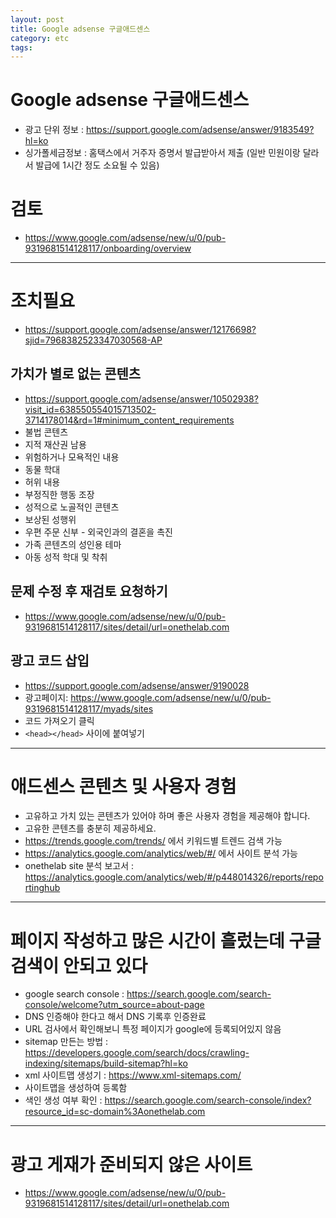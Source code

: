 ```yaml
---
layout: post
title: Google adsense 구글애드센스
category: etc
tags: 
---
```


# Google adsense 구글애드센스
* 광고 단위 정보 : <https://support.google.com/adsense/answer/9183549?hl=ko>
* 싱가폴세금정보 : 홈택스에서 거주자 증명서 발급받아서 제출 (일반 민원이랑 달라서 발급에 1시간 정도 소요될 수 있음)

# 검토
* <https://www.google.com/adsense/new/u/0/pub-9319681514128117/onboarding/overview>

---

# 조치필요
* <https://support.google.com/adsense/answer/12176698?sjid=7968382523347030568-AP>
## 가치가 별로 없는 콘텐츠
* <https://support.google.com/adsense/answer/10502938?visit_id=638550554015713502-3714178014&rd=1#minimum_content_requirements>
* 불법 콘텐츠
* 지적 재산권 남용
* 위험하거나 모욕적인 내용
* 동물 학대
* 허위 내용
* 부정직한 행동 조장
* 성적으로 노골적인 콘텐츠
* 보상된 성행위
* 우편 주문 신부 - 외국인과의 결혼을 촉진
* 가족 콘텐츠의 성인용 테마
* 아동 성적 학대 및 착취
## 문제 수정 후 재검토 요청하기
* <https://www.google.com/adsense/new/u/0/pub-9319681514128117/sites/detail/url=onethelab.com>

## 광고 코드 삽입
* <https://support.google.com/adsense/answer/9190028>
* 광고페이지: <https://www.google.com/adsense/new/u/0/pub-9319681514128117/myads/sites>
* 코드 가져오기 클릭
* ```<head></head>``` 사이에 붙여넣기

---

# 애드센스 콘텐츠 및 사용자 경험
* 고유하고 가치 있는 콘텐츠가 있어야 하며 좋은 사용자 경험을 제공해야 합니다.
* 고유한 콘텐츠를 충분히 제공하세요.
* <https://trends.google.com/trends/> 에서 키워드별 트렌드 검색 가능
* <https://analytics.google.com/analytics/web/#/> 에서 사이트 분석 가능
* onethelab site 분석 보고서 : <https://analytics.google.com/analytics/web/#/p448014326/reports/reportinghub>

---

# 페이지 작성하고 많은 시간이 흘렀는데 구글검색이 안되고 있다
* google search console : <https://search.google.com/search-console/welcome?utm_source=about-page>
* DNS 인증해야 한다고 해서 DNS 기록후 인증완료
* URL 검사에서 확인해보니 특정 페이지가 google에 등록되어있지 않음
* sitemap 만든는 방법 : <https://developers.google.com/search/docs/crawling-indexing/sitemaps/build-sitemap?hl=ko>
* xml 사이트맵 생성기 : <https://www.xml-sitemaps.com/>
* 사이트맵을 생성하여 등록함
* 색인 생성 여부 확인 : <https://search.google.com/search-console/index?resource_id=sc-domain%3Aonethelab.com>

---

# 광고 게재가 준비되지 않은 사이트
* <https://www.google.com/adsense/new/u/0/pub-9319681514128117/sites/detail/url=onethelab.com>